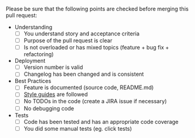 Please be sure that the following points are checked before merging this pull request:

* Understanding
  - [ ] You understand story and acceptance criteria
  - [ ] Purpose of the pull request is clear
  - [ ] Is not overloaded or has mixed topics (feature + bug fix + refactoring)

* Deployment
  - [ ] Version number is valid
  - [ ] Changelog has been changed and is consistent

* Best Practices
  - [ ] Feature is documented (source code, README.md)
  - [ ] [Style guides](https://github.com/devbliss/standards) are followed
  - [ ] No TODOs in the code (create a JIRA issue if necessary)
  - [ ] No debugging code

* Tests
  - [ ] Code has been tested and has an appropriate code coverage
  - [ ] You did some manual tests (eg. click tests)
